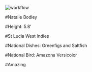 ![workflow](https://github.com/<nabodley>/<sem>/actions/workflows/main.yml/badge.svg)


#Natalie Bodley

#Height: 5.8'

#St Lucia West Indies

#National Dishes: Greenfigs and Saltfish

#National Bird: Amazona Versicolor

#Amazing

